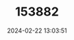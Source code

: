 ---
title: "153882"
category: "Cambarus maculatus"
draft: false
date: 2024-02-22 13:03:51
languages:
  English: ["Freckled Crayfish"]
---